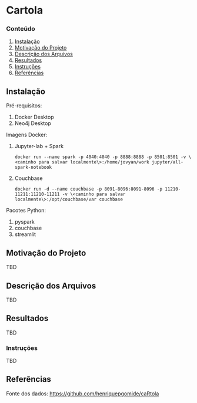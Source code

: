 # Cartola

### Conteúdo

1. [Instalação](#installation)
2. [Motivação do Projeto](#motivation)
3. [Descrição dos Arquivos](#files)
4. [Resultados](#results)
5. [Instruções](#instructions)
6. [Referências](#licensing)

## Instalação <a name="installation"></a>

Pré-requisitos:
1. Docker Desktop
2. Neo4j Desktop

Imagens Docker:
1. Jupyter-lab + Spark
    ```console
    docker run --name spark -p 4040:4040 -p 8888:8888 -p 8501:8501 -v \<caminho para salvar localmente\>:/home/jovyan/work jupyter/all-spark-notebook
    ```
2. Couchbase
    ```console
    docker run -d --name couchbase -p 8091-8096:8091-8096 -p 11210-11211:11210-11211 -v \<caminho para salvar localmente\>:/opt/couchbase/var couchbase
    ```

Pacotes Python:
1. pyspark
2. couchbase
3. streamlit

## Motivação do Projeto<a name="motivation"></a>

TBD

## Descrição dos Arquivos <a name="files"></a>

TBD

## Resultados<a name="results"></a>

TBD

### Instruções<a name="instructions"></a>

TBD

## Referências<a name="licensing"></a>

Fonte dos dados: https://github.com/henriquepgomide/caRtola